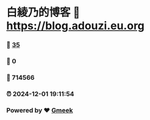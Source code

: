 # 白綾乃的博客 :link: https://blog.adouzi.eu.org 
### :page_facing_up: [35](https://blog.adouzi.eu.org/tag.html) 
### :speech_balloon: 0 
### :hibiscus: 714566 
### :alarm_clock: 2024-12-01 19:11:54 
### Powered by :heart: [Gmeek](https://github.com/Meekdai/Gmeek)

